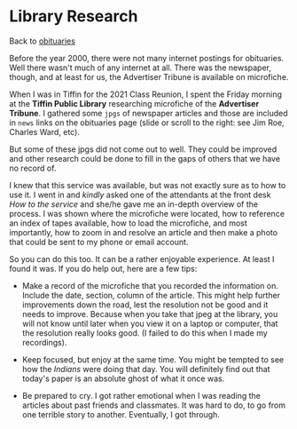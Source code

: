 
# Library Research

Back to [obituaries](obituaries.md)

Before the year 2000, there were not many internet postings for obituaries.  Well
there wasn't much of any internet at all.  There was the newspaper, though, and at
least for us, the Advertiser Tribune is available on microfiche.

When I was in Tiffin for the 2021 Class Reunion, I spent the Friday morning at the
**Tiffin Public Library** researching microfiche of the **Advertiser Tribune**.  I
gathered some `jpgs` of newspaper articles and those are included in `news` links
on the obituaries page (slide or scroll to the right:  see Jim Roe, Charles Ward, 
etc).

But some of these jpgs did not come out to well.  They could be improved and other
research could be done to fill in the gaps of others that we have no record of.

I knew that this service was available, but was not exactly sure as to how to use
it.  I went in and *kindly* asked one of the attendants at the front desk
*How to the service* and she/he gave me an in-depth overview of the process.  I was
shown where the microfiche were located, how to reference an index of tapes available,
how to load the microfiche, and most importantly, how to zoom in and resolve an 
article and then make a photo that could be sent to my phone or email account.

So you can do this too.  It can be a rather enjoyable experience.  At least I found it 
was.  If you do help out, here are a few tips:

- Make a record of the microfiche that you recorded the information on.  Include 
  the date, section, column of the article.  This might help further improvements
  down the road, lest the resolution not be good and it needs to improve.  Because
  when you take that jpeg at the library, you will not know until later when you 
  view it on a laptop or computer, that the resolution
  really looks good.  (I failed to do this when I made my recordings).
  
- Keep focused, but enjoy at the same time.  You might be tempted to see how the 
  *Indians* were doing that day.  You will definitely find out that today's paper
  is an absolute ghost of what it once was.
  
- Be prepared to cry.  I got rather emotional when I was reading the articles 
  about past friends and classmates.  It was hard to do, to go from one terrible
  story to another.  Eventually, I got through.